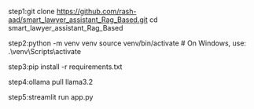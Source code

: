 step1:git clone https://github.com/rash-aad/smart_lawyer_assistant_Rag_Based.git
cd smart_lawyer_assistant_Rag_Based

step2:python -m venv venv
source venv/bin/activate  # On Windows, use: .\venv\Scripts\activate


step3:pip install -r requirements.txt


step4:ollama pull llama3.2

step5:streamlit run app.py
